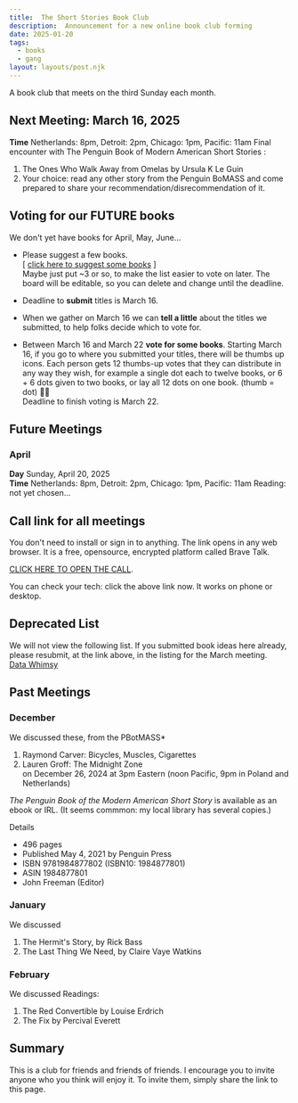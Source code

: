```yaml
---
title:  The Short Stories Book Club   
description:  Announcement for a new online book club forming  
date: 2025-01-20
tags:
  - books
  - gang 
layout: layouts/post.njk
---
```

A book club that meets on the third Sunday each month.   

## Next Meeting: March 16, 2025   
__Time__ Netherlands: 8pm, Detroit: 2pm, Chicago: 1pm, Pacific: 11am
Final encounter with The Penguin Book of Modern American Short Stories  :  
1. The Ones Who Walk Away from Omelas by Ursula K Le Guin
2. Your choice: read any other story from the Penguin BoMASS and come prepared to share your recommendation/disrecommendation of it. 
  
## Voting for our FUTURE books
We don't yet have books for April, May, June...  
   
* Please suggest a few books.  
[ [click here to suggest some books](https://easyretro.io/publicboard/Fy8PDWt7Y1OkVDkR6RYUF3PJ9GA2/2c24fa73-9308-407b-a338-fe9240862502) ]   
Maybe just put ~3 or so, to make the list easier to vote on later. The board will be editable, so you can delete and change until the deadline.  
  
* Deadline to __submit__ titles is March 16.
  
* When we gather on March 16 we can __tell a little__ about the titles we submitted, to help folks decide which to vote for.  
  
* Between March 16 and March 22 __vote for some books__. Starting March 16, if you go to where you submitted your titles, there will be thumbs up icons. Each person gets 12 thumbs-up votes that they can distribute in any way they wish, for example a single dot each to twelve books, or 6 + 6 dots given to two books, or lay all 12 dots on one book. (thumb = dot) 👍🏼      
Deadline to finish voting is March 22.   


## Future Meetings  

### April
__Day__ Sunday, April 20, 2025   
__Time__ Netherlands: 8pm, Detroit: 2pm, Chicago: 1pm, Pacific: 11am
Reading: not yet chosen...     

  
## Call link for all meetings  
You don't need to install or sign in to anything. The link opens in any web browser. It is a free, opensource, encrypted platform called Brave Talk.   
  
[CLICK HERE TO OPEN THE CALL](https://pikl.us/nufgyh64 ).   
  
You can check your tech: click the above link now.  It works on phone or desktop.  


## Deprecated List
We will not view the following list. If you submitted book ideas here already, please resubmit, at the link above, in the listing for the March meeting.    
[Data Whimsy](https://datawhimsy.weebly.com/book-club-forum/submit-book-ideas-the-not-short-stories-list)
  


## Past Meetings
### December
We discussed these, from the PBotMASS*    
1. Raymond Carver: Bicycles, Muscles, Cigarettes   
2. Lauren Groff: The Midnight Zone    
on December 26, 2024 at 3pm Eastern (noon Pacific, 9pm in Poland and Netherlands)

*The Penguin Book of the Modern American Short Story* is available as an ebook or IRL. (It seems commmon: my local library has several copies.)
  
Details  
* 496 pages
* Published May 4, 2021 by Penguin Press
* ISBN	9781984877802 (ISBN10: 1984877801)
* ASIN	1984877801
* John Freeman (Editor)


### January 
We discussed  
1. The Hermit's Story, by Rick Bass
2. The Last Thing We Need, by Claire Vaye Watkins
### February 
We discussed
Readings:  
1. The Red Convertible by Louise Erdrich  
2. The Fix by Percival Everett  


## Summary
This is a club for friends and friends of friends. I encourage you to invite anyone who you think will enjoy it. To invite them, simply share the link to this page.  
